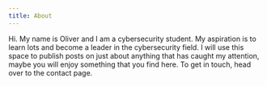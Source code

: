 ```yaml
---
title: About
---
```


Hi. My name is Oliver and I am a cybersecurity student. My aspiration is to learn lots and become a leader in the cybersecurity field. I will use this space to publish posts on just about anything that has caught my attention, maybe you will enjoy something that you find here. To get in touch, head over to the contact page.
